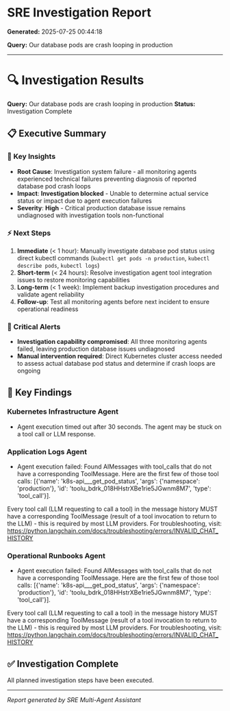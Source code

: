 # SRE Investigation Report

**Generated:** 2025-07-25 00:44:18

**Query:** Our database pods are crash looping in production

---

# 🔍 Investigation Results

**Query:** Our database pods are crash looping in production
**Status:** Investigation Complete

## 📋 Executive Summary

### 🎯 Key Insights
- **Root Cause**: Investigation system failure - all monitoring agents experienced technical failures preventing diagnosis of reported database pod crash loops
- **Impact**: **Investigation blocked** - Unable to determine actual service status or impact due to agent execution failures
- **Severity**: **High** - Critical production database issue remains undiagnosed with investigation tools non-functional

### ⚡ Next Steps
1. **Immediate** (< 1 hour): Manually investigate database pod status using direct kubectl commands (`kubectl get pods -n production`, `kubectl describe pods`, `kubectl logs`)
2. **Short-term** (< 24 hours): Resolve investigation agent tool integration issues to restore monitoring capabilities
3. **Long-term** (< 1 week): Implement backup investigation procedures and validate agent reliability
4. **Follow-up**: Test all monitoring agents before next incident to ensure operational readiness

### 🚨 Critical Alerts
- **Investigation capability compromised**: All three monitoring agents failed, leaving production database issues undiagnosed
- **Manual intervention required**: Direct Kubernetes cluster access needed to assess actual database pod status and determine if crash loops are ongoing

## 🎯 Key Findings

### Kubernetes Infrastructure Agent
- Agent execution timed out after 30 seconds. The agent may be stuck on a tool call or LLM response.

### Application Logs Agent
- Agent execution failed: Found AIMessages with tool_calls that do not have a corresponding ToolMessage. Here are the first few of those tool calls: [{'name': 'k8s-api___get_pod_status', 'args': {'namespace': 'production'}, 'id': 'toolu_bdrk_018HHstrXBe1rie5JGwnm8M7', 'type': 'tool_call'}].

Every tool call (LLM requesting to call a tool) in the message history MUST have a corresponding ToolMessage (result of a tool invocation to return to the LLM) - this is required by most LLM providers.
For troubleshooting, visit: https://python.langchain.com/docs/troubleshooting/errors/INVALID_CHAT_HISTORY

### Operational Runbooks Agent
- Agent execution failed: Found AIMessages with tool_calls that do not have a corresponding ToolMessage. Here are the first few of those tool calls: [{'name': 'k8s-api___get_pod_status', 'args': {'namespace': 'production'}, 'id': 'toolu_bdrk_018HHstrXBe1rie5JGwnm8M7', 'type': 'tool_call'}].

Every tool call (LLM requesting to call a tool) in the message history MUST have a corresponding ToolMessage (result of a tool invocation to return to the LLM) - this is required by most LLM providers.
For troubleshooting, visit: https://python.langchain.com/docs/troubleshooting/errors/INVALID_CHAT_HISTORY

## ✅ Investigation Complete

All planned investigation steps have been executed.


---
*Report generated by SRE Multi-Agent Assistant*
